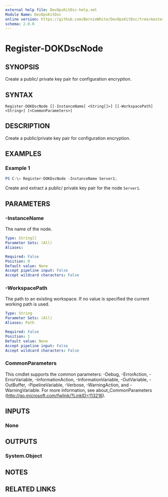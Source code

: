 ```yaml
---
external help file: DevOpsKitDsc-help.xml
Module Name: DevOpsKitDsc
online version: https://github.com/BernieWhite/DevOpsKitDsc/tree/master/docs/commands/en-US/Register-DOKDscNode.md
schema: 2.0.0
---
```


# Register-DOKDscNode

## SYNOPSIS

Create a public/ private key pair for configuration encryption.

## SYNTAX

```text
Register-DOKDscNode [[-InstanceName] <String[]>] [[-WorkspacePath] <String>] [<CommonParameters>]
```

## DESCRIPTION

Create a public/private key pair for configuration encryption.

## EXAMPLES

### Example 1

```powershell
PS C:\> Register-DOKDscNode -InstanceName Server1;
```

Create and extract a public/ private key pair for the node `Server1`.

## PARAMETERS

### -InstanceName

The name of the node.

```yaml
Type: String[]
Parameter Sets: (All)
Aliases:

Required: False
Position: 0
Default value: None
Accept pipeline input: False
Accept wildcard characters: False
```

### -WorkspacePath

The path to an existing workspace. If no value is specified the current working path is used.

```yaml
Type: String
Parameter Sets: (All)
Aliases: Path

Required: False
Position: 1
Default value: None
Accept pipeline input: False
Accept wildcard characters: False
```

### CommonParameters

This cmdlet supports the common parameters: -Debug, -ErrorAction, -ErrorVariable, -InformationAction, -InformationVariable, -OutVariable, -OutBuffer, -PipelineVariable, -Verbose, -WarningAction, and -WarningVariable. For more information, see about_CommonParameters (http://go.microsoft.com/fwlink/?LinkID=113216).

## INPUTS

### None

## OUTPUTS

### System.Object

## NOTES

## RELATED LINKS

